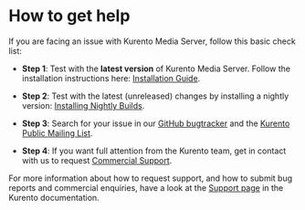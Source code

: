 # How to get help

If you are facing an issue with Kurento Media Server, follow this basic check list:

* **Step 1**: Test with the **latest version** of Kurento Media Server. Follow the installation instructions here: [Installation Guide](https://doc-kurento.readthedocs.io/en/latest/user/installation.html).

* **Step 2**: Test with the latest (unreleased) changes by installing a nightly version: [Installing Nightly Builds](https://doc-kurento.readthedocs.io/en/latest/user/installation_dev.html).

* **Step 3**: Search for your issue in our [GitHub bugtracker](https://github.com/Kurento/bugtracker/issues) and the [Kurento Public Mailing List](https://groups.google.com/forum/#!forum/kurento).

* **Step 4**: If you want full attention from the Kurento team, get in contact with us to request [Commercial Support](https://doc-kurento.readthedocs.io/en/latest/user/support.html#support-commercial).

For more information about how to request support, and how to submit bug reports and commercial enquiries, have a look at the [Support page](https://doc-kurento.readthedocs.io/en/latest/user/support.html) in the Kurento documentation.
